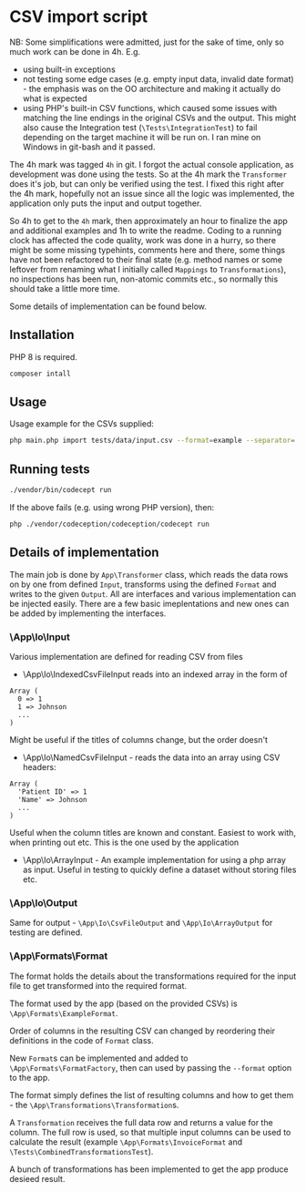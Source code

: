 # CSV import script

NB: Some simplifications were admitted, just for the
sake of time, only so much work can be done in 4h. 
E.g. 
* using built-in exceptions
* not testing some edge cases (e.g. empty input data, invalid date format) - the emphasis
  was on the OO architecture and making it actually do what is expected
* using PHP's built-in CSV functions, which caused some
issues with matching the line endings in the original CSVs and the output. This might 
also cause the Integration test (`\Tests\IntegrationTest`) to fail depending on the target machine it will be run
on. I ran mine on Windows in git-bash and it passed. 
  
The 4h mark was tagged `4h` in git. I forgot the actual console application, as 
development was done using the tests. So at the 4h mark the `Transformer` does it's
job, but can only be verified using the test. 
I fixed this right after the 4h mark, hopefully not an issue since all the logic was
implemented, the application only puts the input and output together.  

So 4h to get to the `4h` mark, then approximately an hour to finalize the app 
and additional examples and 1h to write the readme. Coding to a running clock 
has affected the code quality, work was done in a hurry, so there might be some 
missing typehints, comments 
here and there, some things have not been refactored to their final state (e.g. method 
names or some leftover from renaming what I initially called `Mappings` to 
`Transformations`), no inspections has been run, non-atomic commits etc., 
so normally this should take a little more time.

Some details of implementation can be found below. 

## Installation
PHP 8 is required. 
```bash
composer intall
```

## Usage
Usage example for the CSVs supplied: 
```bash
php main.php import tests/data/input.csv --format=example --separator=';'
```

## Running tests
```bash
./vendor/bin/codecept run
```
If the above fails (e.g. using wrong PHP version), then:
```bash
php ./vendor/codeception/codeception/codecept run
```

## Details of implementation

The main job is done by `App\Transformer` class, which reads the data rows on by one
from defined `Input`, transforms using the defined `Format` and writes to the 
given `Output`. All are interfaces and various implementation can be injected
easily. There are a few basic imeplentations and new ones can be added by implementing 
the interfaces. 

### \App\Io\Input
Various implementation are defined for reading CSV from files 
* \App\Io\IndexedCsvFileInput reads into an indexed array in the form of
```
Array (
  0 => 1
  1 => Johnson
  ...
)
```
Might be useful if the titles of columns change, but the order doesn't
* \App\Io\NamedCsvFileInput - reads the data into an array using CSV headers: 
```
Array (
  'Patient ID' => 1
  'Name' => Johnson
  ...
)
```
Useful when the column titles are known and constant. Easiest to work with, when 
printing out etc. This is the one used by the application
* \App\Io\ArrayInput - An example implementation for using a php array as input. Useful
in testing to quickly define a dataset without storing files etc.

### \App\Io\Output
Same for output - `\App\Io\CsvFileOutput` and `\App\Io\ArrayOutput` for testing 
are defined. 

### \App\Formats\Format
The format holds the details about the transformations required for the input file
to get transformed into the required format.

The format used by the app (based on the provided CSVs) is `\App\Formats\ExampleFormat`.

Order of columns in the resulting CSV can changed by reordering their definitions 
in the code of `Format` class. 

New `Format`s can be implemented and added to `\App\Formats\FormatFactory`, then 
can used by passing the `--format` option to the app.

The format simply defines the list of resulting columns and how to get them - the 
`\App\Transformations\Transformation`s.

A `Transformation` receives the full data row and returns a value for the column. The
full row is used, so that multiple input columns can be used to calculate the result
(example `\App\Formats\InvoiceFormat` and `\Tests\CombinedTransformationsTest`).

A bunch of transformations has been implemented to get the app produce desieed
result.
